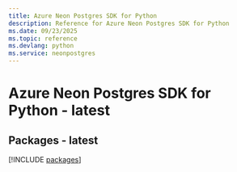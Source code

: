 ```yaml
---
title: Azure Neon Postgres SDK for Python
description: Reference for Azure Neon Postgres SDK for Python
ms.date: 09/23/2025
ms.topic: reference
ms.devlang: python
ms.service: neonpostgres
---
```

# Azure Neon Postgres SDK for Python - latest
## Packages - latest
[!INCLUDE [packages](neon-postgres-index.md)]